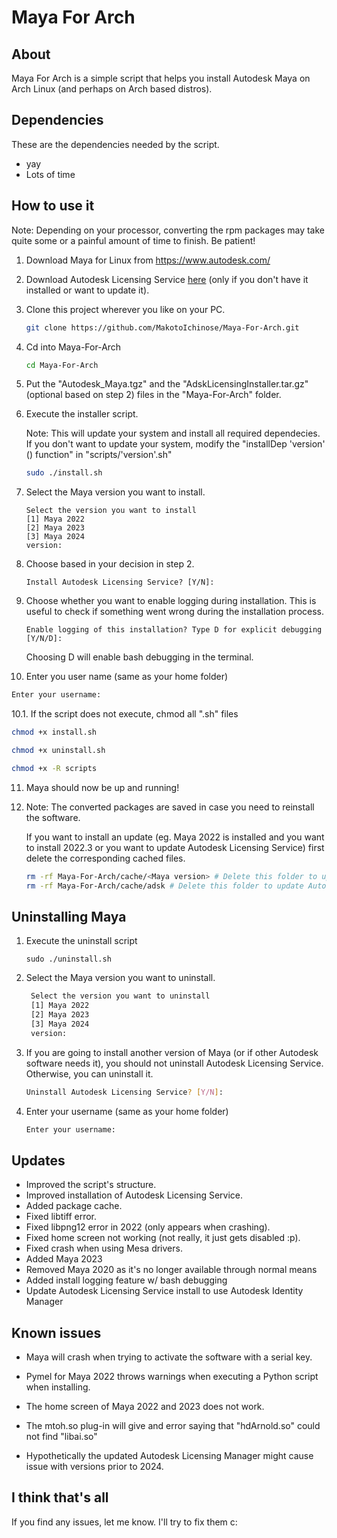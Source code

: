 # Maya For Arch

## About

Maya For Arch is a simple script that helps you install Autodesk Maya on Arch Linux (and perhaps on Arch based distros).

## Dependencies

These are the dependencies needed by the script.

* yay
* Lots of time

## How to use it

Note: Depending on your processor, converting the rpm packages may take quite some or a painful amount of time to finish. Be patient!

1. Download Maya for Linux from https://www.autodesk.com/

2. Download Autodesk Licensing Service [here](https://knowledge.autodesk.com/search-result/caas/downloads/content/autodesk-licensing-service-download.html) (only if you don't have it installed or want to update it).

3. Clone this project wherever you like on your PC.

   ```bash
   git clone https://github.com/MakotoIchinose/Maya-For-Arch.git
   ```

4. Cd into Maya-For-Arch

   ```bash
   cd Maya-For-Arch
   ```

5. Put the "Autodesk_Maya.tgz" and the "AdskLicensingInstaller.tar.gz" (optional based on step 2) 
   files in the "Maya-For-Arch" folder.

6. Execute the installer script.

   Note: This will update your system and install all required dependecies. If you don't want
   to update your system, modify the "installDep 'version' () function" in "scripts/'version'.sh"

   ```bash
   sudo ./install.sh
   ```

7. Select the Maya version you want to install.

   ```
   Select the version you want to install
   [1] Maya 2022
   [2] Maya 2023
   [3] Maya 2024
   version:
   ```

8. Choose based in your decision in step 2.

   ```
   Install Autodesk Licensing Service? [Y/N]:
   ```

9. Choose whether you want to enable logging during installation. This is useful to check if something went wrong during the installation process.

   ```
   Enable logging of this installation? Type D for explicit debugging [Y/N/D]: 
   ```

   Choosing D will enable bash debugging in the terminal.

10. Enter you user name (same as your home folder)

   ```bash
   Enter your username:
   ```

   10.1. If the script does not execute, chmod all ".sh" files

   ```bash
   chmod +x install.sh
   ```
   ```bash
   chmod +x uninstall.sh
   ```
   ```bash
   chmod +x -R scripts
   ```

11. Maya should now be up and running!

12. Note: The converted packages are saved 
    in case you need to reinstall the software.

    If you want to install an update 
    (eg. Maya 2022 is installed and you want to install 2022.3 
    or you want to update Autodesk Licensing Service) first delete 
    the corresponding cached files.

    ```bash
    rm -rf Maya-For-Arch/cache/<Maya version> # Delete this folder to update that version of Maya.
    rm -rf Maya-For-Arch/cache/adsk # Delete this folder to update Autodesk Licensing Service.
    ```

## Uninstalling Maya

1. Execute the uninstall script

   ```
   sudo ./uninstall.sh
   ```

2. Select the Maya version you want to uninstall.

   ```bash
    Select the version you want to uninstall
    [1] Maya 2022
    [2] Maya 2023
    [3] Maya 2024
    version:
   ```

3. If you are going to install another version of Maya (or if other Autodesk software needs it), 
   you should not uninstall Autodesk Licensing Service. Otherwise, you can uninstall it.

   ```bash
   Uninstall Autodesk Licensing Service? [Y/N]:
   ```

4. Enter your username (same as your home folder)

   ```bash
   Enter your username:
   ```

## Updates

* Improved the script's structure.
* Improved installation of Autodesk Licensing Service.
* Added package cache.
* Fixed libtiff error.
* Fixed libpng12 error in 2022 (only appears when crashing).
* Fixed home screen not working (not really, it just gets disabled :p).
* Fixed crash when using Mesa drivers.
* Added Maya 2023
* Removed Maya 2020 as it's no longer available through normal means
* Added install logging feature w/ bash debugging
* Update Autodesk Licensing Service install to use Autodesk Identity Manager

## Known issues

* Maya will crash when trying to activate the software with a serial key.

* Pymel for Maya 2022 throws warnings when executing a Python script when installing.

* The home screen of Maya 2022 and 2023 does not work.

* The mtoh.so plug-in will give and error saying that "hdArnold.so" could not
  find "libai.so"

* Hypothetically the updated Autodesk Licensing Manager might cause issue with versions
  prior to 2024.

## I think that's all

If you find any issues, let me know. I'll try to fix them  c:
